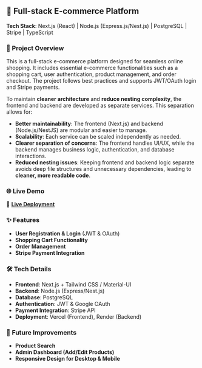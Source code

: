 ## 🚀 Full-stack E-commerce Platform  

**Tech Stack**: Next.js (React) | Node.js (Express.js/Nest.js) | PostgreSQL | Stripe | TypeScript  

### 📌 Project Overview  
This is a full-stack e-commerce platform designed for seamless online shopping. It includes essential e-commerce functionalities such as a shopping cart, user authentication, product management, and order checkout. The project follows best practices and supports JWT/OAuth login and Stripe payments.

To maintain **cleaner architecture** and **reduce nesting complexity**, the frontend and backend are developed as separate services. This separation allows for:
- **Better maintainability**: The frontend (Next.js) and backend (Node.js/NestJS) are modular and easier to manage.
- **Scalability**: Each service can be scaled independently as needed.
- **Clearer separation of concerns**: The frontend handles UI/UX, while the backend manages business logic, authentication, and database interactions.
- **Reduced nesting issues**: Keeping frontend and backend logic separate avoids deep file structures and unnecessary dependencies, leading to **cleaner, more readable code**.


### 🌐 Live Demo  
🔗 **[Live Deployment](https://amazon-clone-brown-chi.vercel.app/)**  

### ✨ Features  
- **User Registration & Login** (JWT & OAuth)  
- **Shopping Cart Functionality**  
- **Order Management**  
- **Stripe Payment Integration**  

### 🛠 Tech Details  
- **Frontend**: Next.js + Tailwind CSS / Material-UI  
- **Backend**: Node.js (Express/Nest.js)  
- **Database**: PostgreSQL 
- **Authentication**: JWT & Google OAuth  
- **Payment Integration**: Stripe API  
- **Deployment**: Vercel (Frontend), Render (Backend)  

### 🚀 Future Improvements  
- **Product Search**  
- **Admin Dashboard (Add/Edit Products)**  
- **Responsive Design for Desktop & Mobile**  
